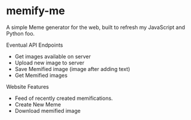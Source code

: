 memify-me
=========

A simple Meme generator for the web, built to refresh my JavaScript and Python foo.

Eventual API Endpoints
- Get images available on server
- Upload new image to server
- Save Memified image (image after adding text)
- Get Memified images

Website Features
- Feed of recently created memifications.
- Create New Meme
- Download memified image
